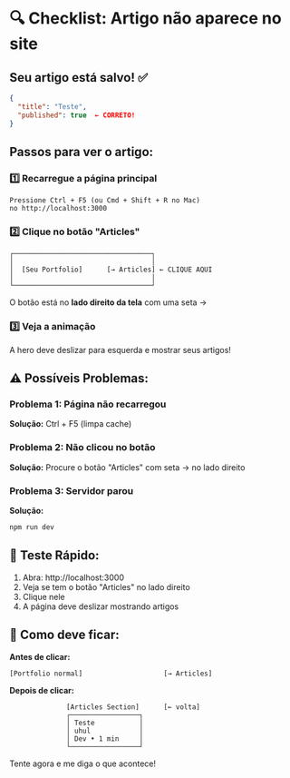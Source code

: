 # 🔍 Checklist: Artigo não aparece no site

## Seu artigo está salvo! ✅
```json
{
  "title": "Teste",
  "published": true  ← CORRETO!
}
```

## Passos para ver o artigo:

### 1️⃣ Recarregue a página principal
```
Pressione Ctrl + F5 (ou Cmd + Shift + R no Mac)
no http://localhost:3000
```

### 2️⃣ Clique no botão "Articles"
```
┌──────────────────────────────────┐
│                                  │
│  [Seu Portfolio]      [→ Articles] ← CLIQUE AQUI
│                                  │
└──────────────────────────────────┘
```
O botão está no **lado direito da tela** com uma seta →

### 3️⃣ Veja a animação
A hero deve deslizar para esquerda e mostrar seus artigos!

## ⚠️ Possíveis Problemas:

### Problema 1: Página não recarregou
**Solução:** Ctrl + F5 (limpa cache)

### Problema 2: Não clicou no botão
**Solução:** Procure o botão "Articles" com seta → no lado direito

### Problema 3: Servidor parou
**Solução:** 
```bash
npm run dev
```

## 🧪 Teste Rápido:

1. Abra: http://localhost:3000
2. Veja se tem o botão "Articles" no lado direito
3. Clique nele
4. A página deve deslizar mostrando artigos

## 📸 Como deve ficar:

**Antes de clicar:**
```
[Portfolio normal]                    [→ Articles]
```

**Depois de clicar:**
```
              [Articles Section]      [← volta]
              ┌─────────────────┐
              │ Teste           │
              │ uhul            │
              │ Dev • 1 min     │
              └─────────────────┘
```

Tente agora e me diga o que acontece!
